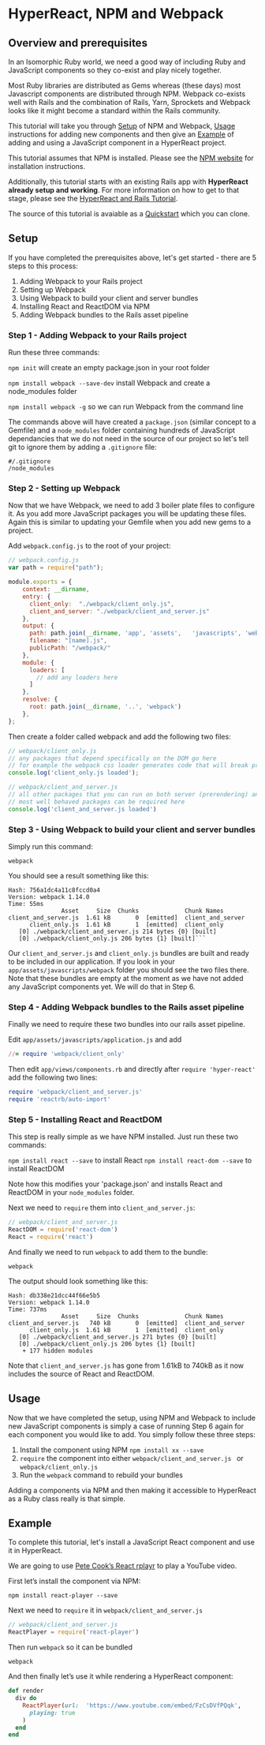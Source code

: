 # HyperReact, NPM and Webpack

## Overview and prerequisites

In an Isomorphic Ruby world, we need a good way of including Ruby and JavaScript components so they co-exist and play nicely together.

Most Ruby libraries are distributed as Gems whereas (these days) most Javascript components are distributed through NPM. Webpack co-exists well with Rails and the combination of Rails, Yarn, Sprockets and Webpack looks like it might become a standard within the Rails community.

This tutorial will take you through [Setup](#setup) of NPM and Webpack, [Usage](#usage) instructions for adding new components and then give an [Example](#example) of adding and using a JavaScript component in a HyperReact project.

This tutorial assumes that NPM is installed. Please see the [NPM website](https://www.npmjs.com/) for installation instructions.

Additionally, this tutorial starts with an existing Rails app with **HyperReact already setup and working**. For more information on how to get to that stage, please see the [HyperReact and Rails Tutorial](http://ruby-hyperloop.io/tutorials/hyperreact_with_rails/).

The source of this tutorial is avaiable as a [Quickstart](https://github.com/ruby-hyperloop/quickstart) which you can clone.

## Setup

If you have completed the prerequisites above, let's get started - there are 5 steps to this process:

1. Adding Webpack to your Rails project
2. Setting up Webpack
3. Using Webpack to build your client and server bundles
4. Installing React and ReactDOM via NPM
5. Adding Webpack bundles to the Rails asset pipeline


### Step 1 - Adding Webpack to your Rails project

Run these three commands:

`npm init` will create an empty package.json in your root folder

`npm install webpack --save-dev` install Webpack and create a node_modules folder

`npm install webpack -g` so we can run Webpack from the command line

The commands above will have created a `package.json` (similar concept to a Gemfile) and a `node_modules` folder containing hundreds of JavaScript dependancies that we do not need in the source of our project so let's tell git to ignore them by adding a `.gitignore` file:

```
#/.gitignore
/node_modules
```

### Step 2 - Setting up Webpack

Now that we have Webpack, we need to add 3 boiler plate files to configure it. As you add more JavaScript packages you will be updating these files. Again this is similar to updating your Gemfile when you add new gems to a project.

Add `webpack.config.js` to the root of your project:

```javascript
// webpack.config.js
var path = require("path");

module.exports = {
    context: __dirname,
    entry: {
      client_only:  "./webpack/client_only.js",
      client_and_server: "./webpack/client_and_server.js"
    },
    output: {
      path: path.join(__dirname, 'app', 'assets',   'javascripts', 'webpack'),
      filename: "[name].js",
      publicPath: "/webpack/"
    },
    module: {
      loaders: [
        // add any loaders here
      ]
    },
    resolve: {
      root: path.join(__dirname, '..', 'webpack')
    },
};
```

Then create a folder called webpack and add the following two files:

```javascript
// webpack/client_only.js
// any packages that depend specifically on the DOM go here
// for example the webpack css loader generates code that will break prerendering
console.log('client_only.js loaded');
```

```javascript
// webpack/client_and_server.js
// all other packages that you can run on both server (prerendering) and client go here
// most well behaved packages can be required here
console.log('client_and_server.js loaded')
```

### Step 3 - Using Webpack to build your client and server bundles

Simply run this command:

`webpack`

You should see a result something like this:

```
Hash: 756a1dc4a11c8fccd0a4
Version: webpack 1.14.0
Time: 55ms
               Asset     Size  Chunks             Chunk Names
client_and_server.js  1.61 kB       0  [emitted]  client_and_server
      client_only.js  1.61 kB       1  [emitted]  client_only
   [0] ./webpack/client_and_server.js 214 bytes {0} [built]
   [0] ./webpack/client_only.js 206 bytes {1} [built]```
```
Our `client_and_server.js` and `client_only.js` bundles are built and ready to be included in our application. If you look in your `app/assets/javascripts/webpack` folder you should see the two files there. Note that these bundles are empty at the moment as we have not added any JavaScript components yet. We will do that in Step 6.

### Step 4 - Adding Webpack bundles to the Rails asset pipeline

Finally we need to require these two bundles into our rails asset pipeline.

Edit `app/assets/javascripts/application.js` and add

```ruby
//= require 'webpack/client_only'
```

Then edit `app/views/components.rb` and directly after `require 'hyper-react'` add the following two lines:

```ruby
require 'webpack/client_and_server.js'
require 'reactrb/auto-import'
```

### Step 5 - Installing React and ReactDOM

This step is really simple as we have NPM installed. Just run these two commands:

`npm install react --save` to install React
`npm install react-dom --save` to install ReactDOM

Note how this modifies your 'package.json' and installs React and ReactDOM in your `node_modules` folder.

Next we need to `require` them into `client_and_server.js`:

```javascript
// webpack/client_and_server.js
ReactDOM = require('react-dom')
React = require('react')
```

And finally we need to run `webpack` to add them to the bundle:

```
webpack
```

The output should look something like this:

```
Hash: db338e21dcc44f66e5b5
Version: webpack 1.14.0
Time: 737ms
               Asset     Size  Chunks             Chunk Names
client_and_server.js   740 kB       0  [emitted]  client_and_server
      client_only.js  1.61 kB       1  [emitted]  client_only
   [0] ./webpack/client_and_server.js 271 bytes {0} [built]
   [0] ./webpack/client_only.js 206 bytes {1} [built]
    + 177 hidden modules
```

Note that `client_and_server.js` has gone from 1.61kB to 740kB as it now includes the source of React and ReactDOM.

## Usage

Now that we have completed the setup, using NPM and Webpack to include new JavaScript components is simply a case of running Step 6 again for each component you would like to add. You simply follow these three steps:

1. Install the component using NPM `npm install xx --save`
2. `require` the component into either `webpack/client_and_server.js ` or `webpack/client_only.js`
3. Run the `webpack` command to rebuild your bundles

Adding a components via NPM and then making it accessible to HyperReact as a Ruby class really is that simple.


## Example

To complete this tutorial, let's install a JavaScript React component and use it in HyperReact.

We are going to use [Pete Cook’s React rplayr](https://github.com/CookPete/rplayr) to play a YouTube video.

First let’s install the component via NPM:

```
npm install react-player --save
```

Next we need to `require` it in `webpack/client_and_server.js`

```javascript
// webpack/client_and_server.js
ReactPlayer = require('react-player')
```

Then run `webpack` so it can be bundled

```
webpack
```

And then finally let’s use it while rendering a HyperReact component:

```ruby
def render
  div do
    ReactPlayer(url:  'https://www.youtube.com/embed/FzCsDVfPQqk',
      playing: true
    )
  end
end
```
